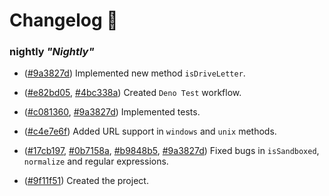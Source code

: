 # Changelog 📰

### nightly *"Nightly"*

- ([#9a3827d](https://github.com/jabonchan/way.ts/commit/9a3827d1fd40b012b5bf09eba9fa43fb702db0ce)) Implemented new method `isDriveLetter`.

- ([#e82bd05](https://github.com/jabonchan/way.ts/commit/e82bd0514ddfe5031e602a2245a1b363b60df94c), [#4bc338a](https://github.com/jabonchan/way.ts/commit/4bc338a20763cb682663231a27d958dedd5e477a)) Created `Deno Test` workflow.

- ([#c081360](https://github.com/jabonchan/way.ts/commit/c08136041caff16de3becdc903b7f2bca062156e), [#9a3827d](https://github.com/jabonchan/way.ts/commit/9a3827d1fd40b012b5bf09eba9fa43fb702db0ce)) Implemented tests.

- ([#c4e7e6f](https://github.com/jabonchan/way.ts/commit/c4e7e6f1649892273441730255742b95aeafae4f)) Added URL support in `windows` and `unix` methods.

- ([#17cb197](https://github.com/jabonchan/way.ts/commit/17cb1979b4b5af4254e18bee652ad36f201db4f3), [#0b7158a](https://github.com/jabonchan/way.ts/commit/0b7158a96ca55c30aeac9cda87c36d4a3ce79ccc), [#b9848b5](https://github.com/jabonchan/way.ts/commit/b9848b5d8c7b847eb74a516837ab837a2f23a5bf), [#9a3827d](https://github.com/jabonchan/way.ts/commit/9a3827d1fd40b012b5bf09eba9fa43fb702db0ce)) Fixed bugs in `isSandboxed`, `normalize` and regular expressions.

- ([#9f11f51](https://github.com/jabonchan/way.ts/commit/9f11f51d4bf714641ebc273f2f927054b6a009d8)) Created the project.
